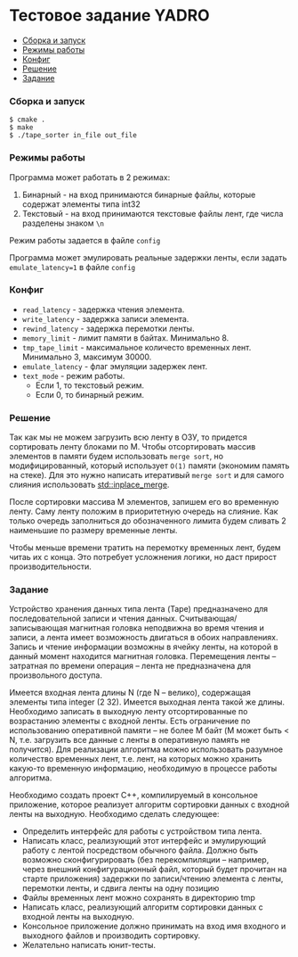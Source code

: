 #  Тестовое задание YADRO

- [Сборка и запуск](#build)
- [Режимы работы](#mode)
- [Конфиг](#config)
- [Решение](#sol)
- [Задание](#task)
### <a name="build">Сборка и запуск</a>
```
$ cmake .
$ make 
$ ./tape_sorter in_file out_file
```

### <a name="mode">Режимы работы</a>

Программа может работать в 2 режимах:

1. Бинарный - на вход принимаются бинарные файлы, которые содержат элементы типа int32
2. Текстовый - на вход принимаются текстовые файлы лент, где числа разделены знаком `\n`

Режим работы задается в файле `config`

Программа может эмулировать реальные задержки ленты, если задать `emulate_latency=1` в файле `config`

### <a name="config">Конфиг</a>

- `read_latency` - задержка чтения элемента.
- `write_latency` - задержка записи элемента.
- `rewind_latency` - задержка перемотки ленты.
- `memory_limit` - лимит памяти в байтах. Минимально 8.
- `tmp_tape_limit` - максимальное количесто временных лент. Минимально 3, максимум 30000.
- `emulate_latency` - флаг эмуляции задержек лент.
- `text_mode` - режим работы.
  - Если 1, то текстовый режим.
  - Если 0, то бинарный режим.

### <a name="sol">Решение</a>

Так как мы не можем загрузить всю ленту в ОЗУ, то придется сортировать ленту блоками по M. Чтобы отсортировать массив элементов в памяти будем использовать `merge sort`,
но модифицированный, который использует `O(1)` памяти (экономим память на стеке). Для это нужно написать итеративый `merge sort` и для самого слияния использовать 
[std::inplace_merge](https://en.cppreference.com/w/cpp/algorithm/inplace_merge). 

После сортировки массива M элементов, запишем его во временную ленту. Саму ленту положим в приоритетную очередь на слияние. 
Как только очередь заполниться до обозначенного лимита будем сливать 2 наименьшие по размеру временные ленты.

Чтобы меньше времени тратить на перемотку временных лент, будем читаь их с конца. Это потребует усложнения логики, но даст прирост производительности.

### <a name="task">Задание</a>
Устройство хранения данных типа лента (Tape) предназначено для последовательной записи и
чтения данных. Считывающая/записывающая магнитная головка неподвижна во время чтения и
записи, а лента имеет возможность двигаться в обоих направлениях. Запись и чтение информации
возможны в ячейку ленты, на которой в данный момент находится магнитная головка.
Перемещения ленты – затратная по времени операция – лента не предназначена для
произвольного доступа.

Имеется входная лента длины N (где N – велико), содержащая элементы типа integer (2
32).
Имеется выходная лента такой же длины. Необходимо записать в выходную ленту
отсортированные по возрастанию элементы с входной ленты. Есть ограничение по использованию
оперативной памяти – не более M байт (M может быть < N, т.е. загрузить все данные с ленты в
оперативную память не получится). Для реализации алгоритма можно использовать разумное
количество временных лент, т.е. лент, на которых можно хранить какую-то временную
информацию, необходимую в процессе работы алгоритма.

Необходимо создать проект С++, компилируемый в консольное приложение, которое реализует
алгоритм сортировки данных с входной ленты на выходную. Необходимо сделать следующее:

- Определить интерфейс для работы с устройством типа лента.
- Написать класс, реализующий этот интерфейс и эмулирующий работу с лентой
  посредством обычного файла. Должно быть возможно сконфигурировать (без
  перекомпиляции – например, через внешний конфигурационный файл, который будет
  прочитан на старте приложения) задержки по записи/чтению элемента с ленты, перемотки
  ленты, и сдвига ленты на одну позицию
- Файлы временных лент можно сохранять в директорию tmp
- Написать класс, реализующий алгоритм сортировки данных с входной ленты на выходную.
- Консольное приложение должно принимать на вход имя входного и выходного файлов и
  производить сортировку.
- Желательно написать юнит-тесты.
